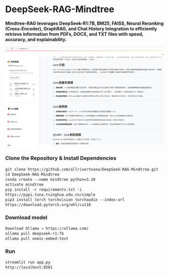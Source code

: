 # DeepSeek-RAG-Mindtree

**Mindtree-RAG leverages DeepSeek-R1:7B, BM25, FAISS, Neural Reranking (Cross-Encoder), GraphRAG, and Chat History Integration to efficiently retrieve information from PDFs, DOCX, and TXT files with speed, accuracy, and explainability.**

<img src="./assets/run.png" width=800px>


### **Clone the Repository & Install Dependencies**
```
git clone https://github.com/allrivertosea/DeepSeek-RAG-Mindtree.git
cd DeepSeek-RAG-Mindtree
conda create --name mindtree python=3.10
activate mindtree
pip install -r requirements.txt -i https://pypi.tuna.tsinghua.edu.cn/simple
pip3 install torch torchvision torchaudio --index-url https://download.pytorch.org/whl/cu118
```

### **Download model**
```
Download Ollama → https://ollama.com/
ollama pull deepseek-r1:7b
ollama pull nomic-embed-text
```

### **Run**
```
streamlit run app.py
http://localhost:8501
```

